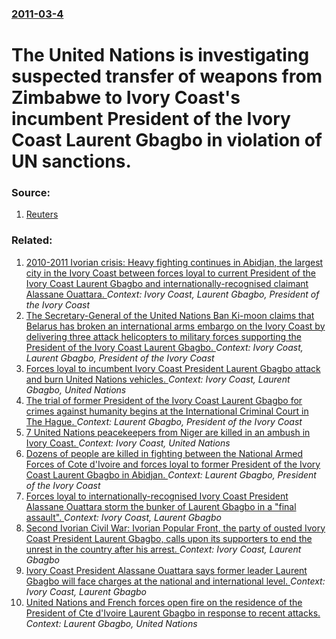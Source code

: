 ### [2011-03-4](/news/2011/03/4/index.md)

# The United Nations is investigating suspected transfer of weapons from Zimbabwe to Ivory Coast's incumbent President of the Ivory Coast Laurent Gbagbo in violation of UN sanctions. 




### Source:

1. [Reuters](http://www.reuters.com/article/2011/03/03/us-ivorycoast-un-arms-idUSTRE72279X20110303)

### Related:

1. [2010-2011 Ivorian crisis: Heavy fighting continues in Abidjan, the largest city in the Ivory Coast between forces loyal to current President of the Ivory Coast Laurent Gbagbo and internationally-recognised claimant Alassane Ouattara. ](/news/2011/04/1/2010a2011-ivorian-crisis-heavy-fighting-continues-in-abidjan-the-largest-city-in-the-ivory-coast-between-forces-loyal-to-current-preside.md) _Context: Ivory Coast, Laurent Gbagbo, President of the Ivory Coast_
2. [The Secretary-General of the United Nations Ban Ki-moon claims that Belarus has broken an international arms embargo on the Ivory Coast by delivering three attack helicopters to military forces supporting the President of the Ivory Coast Laurent Gbagbo. ](/news/2011/02/27/the-secretary-general-of-the-united-nations-ban-ki-moon-claims-that-belarus-has-broken-an-international-arms-embargo-on-the-ivory-coast-by-d.md) _Context: Ivory Coast, Laurent Gbagbo, President of the Ivory Coast_
3. [Forces loyal to incumbent Ivory Coast President Laurent Gbagbo attack and burn United Nations vehicles. ](/news/2011/01/13/forces-loyal-to-incumbent-ivory-coast-president-laurent-gbagbo-attack-and-burn-united-nations-vehicles.md) _Context: Ivory Coast, Laurent Gbagbo, United Nations_
4. [The trial of former President of the Ivory Coast Laurent Gbagbo for crimes against humanity begins at the International Criminal Court in The Hague. ](/news/2016/01/28/the-trial-of-former-president-of-the-ivory-coast-laurent-gbagbo-for-crimes-against-humanity-begins-at-the-international-criminal-court-in-th.md) _Context: Laurent Gbagbo, President of the Ivory Coast_
5. [7 United Nations peacekeepers from Niger are killed in an ambush in Ivory Coast. ](/news/2012/06/8/7-united-nations-peacekeepers-from-niger-are-killed-in-an-ambush-in-ivory-coast.md) _Context: Ivory Coast, United Nations_
6. [Dozens of people are killed in fighting between the National Armed Forces of Cote d'Ivoire and forces loyal to former President of the Ivory Coast Laurent Gbagbo in Abidjan. ](/news/2011/05/3/dozens-of-people-are-killed-in-fighting-between-the-national-armed-forces-of-ca-te-d-ivoire-and-forces-loyal-to-former-president-of-the-ivor.md) _Context: Laurent Gbagbo, President of the Ivory Coast_
7. [Forces loyal to internationally-recognised Ivory Coast President Alassane Ouattara storm the bunker of Laurent Gbagbo in a "final assault". ](/news/2011/04/6/forces-loyal-to-internationally-recognised-ivory-coast-president-alassane-ouattara-storm-the-bunker-of-laurent-gbagbo-in-a-final-assault.md) _Context: Ivory Coast, Laurent Gbagbo_
8. [Second Ivorian Civil War: Ivorian Popular Front, the party of ousted Ivory Coast President Laurent Gbagbo, calls upon its supporters to end the unrest in the country after his arrest. ](/news/2011/04/16/second-ivorian-civil-war-ivorian-popular-front-the-party-of-ousted-ivory-coast-president-laurent-gbagbo-calls-upon-its-supporters-to-end.md) _Context: Ivory Coast, Laurent Gbagbo_
9. [Ivory Coast President Alassane Ouattara says former leader Laurent Gbagbo will face charges at the national and international level. ](/news/2011/04/13/ivory-coast-president-alassane-ouattara-says-former-leader-laurent-gbagbo-will-face-charges-at-the-national-and-international-level.md) _Context: Ivory Coast, Laurent Gbagbo_
10. [United Nations and French forces open fire on the residence of the President of Cte d'Ivoire Laurent Gbagbo in response to recent attacks. ](/news/2011/04/10/united-nations-and-french-forces-open-fire-on-the-residence-of-the-president-of-cote-d-ivoire-laurent-gbagbo-in-response-to-recent-attacks.md) _Context: Laurent Gbagbo, United Nations_
